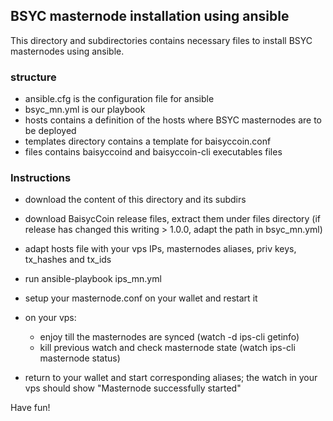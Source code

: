 ## BSYC masternode installation using ansible

This directory and subdirectories contains necessary files to install BSYC masternodes using ansible.


### structure

* ansible.cfg is the configuration file for ansible
* bsyc_mn.yml is our playbook
* hosts contains a definition of the hosts where BSYC masternodes are to be deployed
* templates directory contains a template for baisyccoin.conf
* files contains baisyccoind and baisyccoin-cli executables files

### Instructions

* download the content of this directory and its subdirs
* download BaisycCoin release files, extract them under files directory (if release has changed this writing > 1.0.0, adapt the path in bsyc_mn.yml)
* adapt hosts file with your vps IPs, masternodes aliases, priv keys, tx_hashes and tx_ids
* run ansible-playbook ips_mn.yml
* setup your masternode.conf on your wallet and restart it

* on your vps:
  * enjoy till the masternodes are synced (watch -d ips-cli getinfo)
  * kill previous watch and check masternode state (watch ips-cli masternode status)
  
* return to your wallet and start corresponding aliases; the watch in your vps should show "Masternode successfully started"

Have fun!
